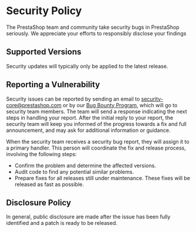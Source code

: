 # Security Policy

The PrestaShop team and community take security bugs in PrestaShop seriously. We appreciate your efforts to responsibly disclose your findings

## Supported Versions

Security updates will typically only be applied to the latest release.

## Reporting a Vulnerability

Security issues can be reported by sending an email to security-core@prestashop.com or by our [Bug Bounty Program][bug-bounty], which will go to security team members.
The team will send a response indicating the next steps in handling your report.
After the initial reply to your report, the security team will keep you informed of the progress towards a fix and full announcement, and may ask for additional information or guidance.

When the security team receives a security bug report, they will assign it to a primary handler. 
This person will coordinate the fix and release process, involving the following steps:

 - Confirm the problem and determine the affected versions.
 - Audit code to find any potential similar problems.
 - Prepare fixes for all releases still under maintenance. These fixes will be released as fast as possible.


## Disclosure Policy

In general, public disclosure are made after the issue has been fully identified and a patch is ready to be released.

[bug-bounty]: https://www.prestashop-project.org/security/bug-bounty/
